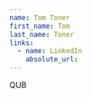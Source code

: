 ```yaml
---
name: Tom Toner
first_name: Tom
last_name: Toner
links:
  - name: LinkedIn
    absolute_url: 
---
```

QUB
